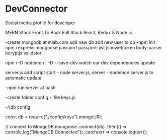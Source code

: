 # DevConnector

Social media profile for developer

MERN Stack Front To Back Full Stack React, Redux & Node.js

-create mongodb at mlab.com
add new db
add new user to db
-npm init
npm i express mongoose passport passport-jwt jsonwebtoken body-parser bcryptjs validator

npm i -D nodemon | -D --save-dev watch our dev dependencies update

server.js add script start - node server.js, server - nodemon server.js to automatic update

-npm run server at bash

-create folder config + file keys.js

-//db config

const db = require("./config/keys").mongoURI;

// connect to MongoDB
mongoose
.connect(db)
.then(() => console.log("MongoDB Connected"))
.catch(err => console.log(err));
